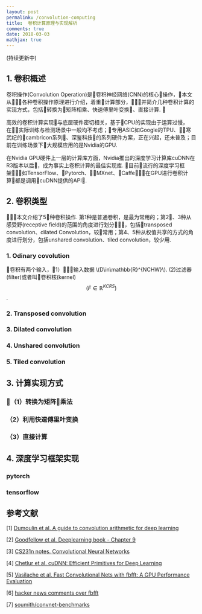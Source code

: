 ```yaml
---
layout: post
permalink: /convolution-computing
title:  卷积计算原理与实现解析
comments: true
date: 2018-03-03
mathjax: true
---
```

 
(持续更新中)

## 1. 卷积概述
卷积操作(Convolution Operation)是卷积神经网络(CNN)的核心操作，本文从各种卷积操作原理进行介绍，着重计算部分，并简介几种卷积计算的实现方式，包括转换为矩阵相乘、快速傅里叶变换、直接计算. 

高效的卷积计算实现与底层硬件密切相关，基于CPU的实现由于运算过慢，在实际训练与检测场景中一般均不考虑；专用ASIC如Google的TPU、寒武纪的cambricon系列、深鉴科技的系列硬件方案，正在兴起，还未普及；目前在训练场景下大规模应用的是Nvidia的GPU. 

在Nvidia GPU硬件上一层的计算库方面，Nvidia推出的深度学习计算库cuDNN在R3版本以后，成为事实上卷积计算的最佳实现库. 目前流行的深度学习框架如TensorFlow、Pytorch、MXnet、Caffe，在GPU进行卷积计算都是调用cuDNN提供的API.

## 2. 卷积类型
本文介绍了5种卷积操作. 第1种是普通卷积，是最为常用的；第2、3种从感受野(receptive field)的范围的角度进行划分，包括transposed convolution、dilated Convolution，较常用；第4、5种从权值共享的方式的角度进行划分，包括unshared convolution、tiled convolution，较少用.
### 1. Odinary covolution
卷积有两个输入，1）输入数据 \\(D\in\mathbb{R}^{NCHW}\\). (2)过滤器(filter)或者叫卷积核(kernel) $$(F\in\mathbb{R}^{KCRS})$$.
### 2. Transposed convolution
### 3. Dilated convolution
### 4. Unshared convolution
### 5. Tiled convolution


## 3. 计算实现方式
### （1）转换为矩阵乘法
### （2）利用快速傅里叶变换
### （3）直接计算

## 4. 深度学习框架实现
### pytorch
### tensorflow

## 参考文献
[1] [Dumoulin et al. A guide to convolution arithmetic for deep learning](https://arxiv.org/pdf/1603.07285.pdf)

[2] [Goodfellow et al. Deeplearning book - Chapter 9](http://www.deeplearningbook.org/contents/convnets.html)

[3] [CS231n notes. Convolutional Neural Networks](http://cs231n.github.io/convolutional-networks/)

[4] [Chetlur et al. cuDNN: Efficient Primitives for Deep Learning](https://arxiv.org/pdf/1410.0759.pdf)

[5] [Vasilache et al. Fast Convolutional Nets with fbfft: A GPU Performance Evaluation](https://arxiv.org/pdf/1412.7580.pdf)

[6] [hacker news comments over fbfft](https://news.ycombinator.com/item?id=10282903)

[7] [soumith/convnet-benchmarks](https://github.com/soumith/convnet-benchmarks)